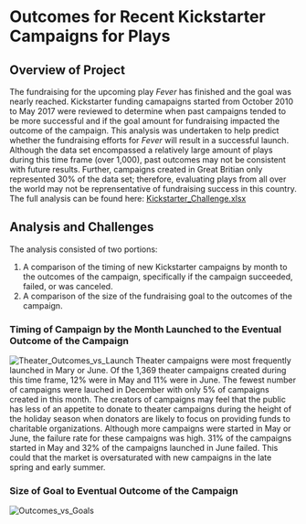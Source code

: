 # Outcomes for Recent Kickstarter Campaigns for Plays
## Overview of Project
The fundraising for the upcoming play _Fever_ has finished and the goal was nearly reached.  Kickstarter funding camapaigns started from October 2010 to May 2017 were reviewed to determine when past campaigns tended to be more successful and if the goal amount for fundraising impacted the outcome of the campaign.  This analysis was undertaken to help predict whether the fundraising efforts for _Fever_ will result in a successful launch.  Although the data set encompassed a relatively large amount of plays during this time frame (over 1,000), past outcomes may not be consistent with future results.  Further, campaigns created in Great Britian only represented 30% of the data set; therefore, evaluating plays from all over the world may not be reprensentative of fundraising success in this country.  The full analysis can be found here:  [Kickstarter_Challenge.xlsx](https://github.com/clevkelz/kickstarter-analysis/files/8882965/Kickstarter_Challenge.xlsx)
## Analysis and Challenges
The analysis consisted of two portions:
1. A comparison of the timing of new Kickstarter campaigns by month to the outcomes of the campaign, specifically if the campaign succeeded, failed, or was canceled.
2. A comparison of the size of the fundraising goal to the outcomes of the campaign.
### Timing of Campaign by the Month Launched to the Eventual Outcome of the Campaign
![Theater_Outcomes_vs_Launch](https://user-images.githubusercontent.com/106293233/173169399-51edc18a-26ad-483d-a658-84b8f758de84.png)
Theater campaigns were most frequently launched in Mary or June.  Of the 1,369 theater campaigns created during this time frame, 12% were in May and 11% were in June.  The fewest number of campaigns were lauched in December with only 5% of campaigns created in this month. The creators of campaigns may feel that the public has less of an appetite to donate to theater campaigns during the height of the holiday season when donators are likely to focus on providing funds to charitable organizations.  Although more campaigns were started in May or June, the failure rate for these campaigns was high.  31% of the campaigns started in May and 32% of the campaigns launched in June failed.  This could that the market is oversaturated with new campaigns in the late spring and early summer.
### Size of Goal to Eventual Outcome of the Campaign
![Outcomes_vs_Goals](https://user-images.githubusercontent.com/106293233/173170193-42e5fa84-a108-49bd-94fd-6fbe7b51ae90.png)
